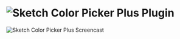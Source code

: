 ![Sketch Color Picker Plus Plugin](https://raw.githubusercontent.com/heysketch/sketch-color-picker-plus/gh-pages/images/sketch-color-picker-plus-plugin-header.png)
===============

![Sketch Color Picker Plus Screencast](https://raw.githubusercontent.com/heysketch/sketch-color-picker-plus/gh-pages/images/sketch-color-picker-plus-plugin-screencast.gif)
